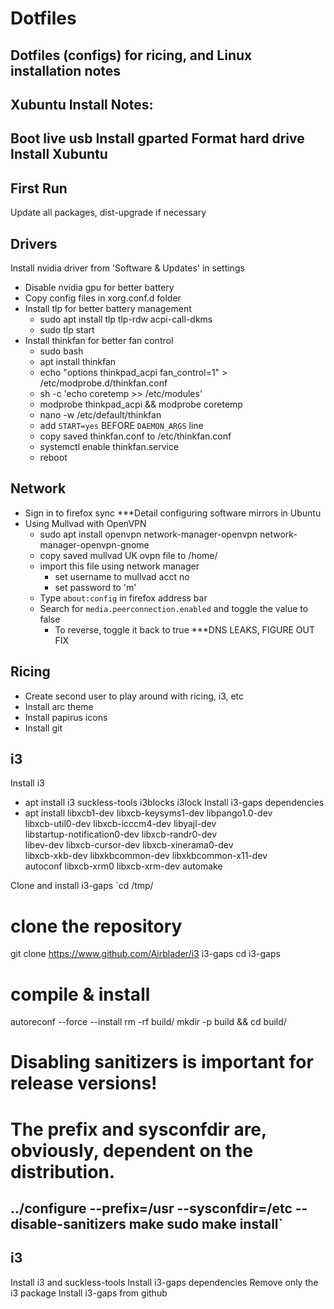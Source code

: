 # Dotfiles
Dotfiles (configs) for ricing, and Linux installation notes
---
Xubuntu Install Notes:
----------------------
Boot live usb 
Install gparted 
Format hard drive
Install Xubuntu
----------------------

First Run
---------------------------
Update all packages, dist-upgrade if necessary

Drivers
---------------------------
Install nvidia driver from 'Software & Updates' in settings
- Disable nvidia gpu for better battery
- Copy config files in xorg.conf.d folder
- Install tlp for better battery management
  - sudo apt install tlp tlp-rdw acpi-call-dkms
  - sudo tlp start
- Install thinkfan for better fan control
  - sudo bash
  - apt install thinkfan
  - echo "options thinkpad_acpi fan_control=1" > /etc/modprobe.d/thinkfan.conf
  - sh -c 'echo coretemp >> /etc/modules'
  - modprobe thinkpad_acpi && modprobe coretemp
  - nano -w /etc/default/thinkfan
   - add `START=yes` BEFORE `DAEMON_ARGS` line
  - copy saved thinkfan.conf to /etc/thinkfan.conf
  - systemctl enable thinkfan.service
  - reboot

Network
---------------------------
- Sign in to firefox sync
***Detail configuring software mirrors in Ubuntu
- Using Mullvad with OpenVPN
  - sudo apt install openvpn network-manager-openvpn network-manager-openvpn-gnome
  - copy saved mullvad UK ovpn file to /home/
  - import this file using network manager
    - set username to mullvad acct no
    - set password to 'm'
  - Type `about:config` in firefox address bar
  - Search for `media.peerconnection.enabled` and toggle the value to false
    - To reverse, toggle it back to true
  ***DNS LEAKS, FIGURE OUT FIX


Ricing
----------------------------
- Create second user to play around with ricing, i3, etc
- Install arc theme
- Install papirus icons
- Install git


i3
----------------------------
Install i3
- apt install i3 suckless-tools i3blocks i3lock
Install i3-gaps dependencies
- apt install libxcb1-dev libxcb-keysyms1-dev libpango1.0-dev \
  libxcb-util0-dev libxcb-icccm4-dev libyajl-dev \
  libstartup-notification0-dev libxcb-randr0-dev \
  libev-dev libxcb-cursor-dev libxcb-xinerama0-dev \
  libxcb-xkb-dev libxkbcommon-dev libxkbcommon-x11-dev \
  autoconf libxcb-xrm0 libxcb-xrm-dev automake

Clone and install i3-gaps
`cd /tmp/

# clone the repository
git clone https://www.github.com/Airblader/i3 i3-gaps
cd i3-gaps

# compile & install
autoreconf --force --install
rm -rf build/
mkdir -p build && cd build/

# Disabling sanitizers is important for release versions!
# The prefix and sysconfdir are, obviously, dependent on the distribution.
../configure --prefix=/usr --sysconfdir=/etc --disable-sanitizers
make
sudo make install`
----------------------------



i3
-----------------------------
Install i3 and suckless-tools
Install i3-gaps dependencies
Remove only the i3 package
Install i3-gaps from github

